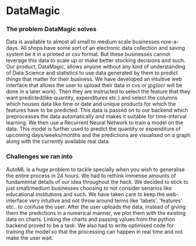 # DataMagic

### The problem DataMagic solves
Data is available to almost all small to medium scale businesses now-a-days. All shops have some sort of an electronic data collection and saving system be it in a printed or csv format. But these businesses cannot leverage this data to scale up or make better stocking decisions and such.
Our product, DataMagic, allows anyone without any kind of understanding of Data Science and statistics to use data generated by them to predict things that matter for their business. We have developed an intuitive web interface that allows the user to upload their data in cvs or jpg(ocr will be done in a later work). Then they are instructed to select the feature that they want predicted(like quantity, expenditures etc.) and select the columns which houses data like time or date and unique products for which the features have to be predicted.
This data is passed on to our backend which preprocesses the data automatically and makes it suitable for time-interval learning. We then use a Recurrent Neural Network to train a model on the data. This model is further used to predict the quantity or expenditure of upcoming days/weeks/months and the predictions are visualised on a graph along with the currently available real data.

### Challenges we ran into
AutoML is a huge problem to tackle specially when you wish to generalise the entire process in 24 hours. We had to rethink immense amounts of fundamental details of our idea throughout the hack. We decided to stick to just small/medium businesses choosing to not consider senarios like educational institutions and such. We have taken care to keep the web-interface very intuitive and not throw around terms like 'labels', 'features' etc.. to confuse the user.
After the user uploads the data, instead of giving them the predictions in a numerical manner, we plot them with the existing data on charts. Linking the charts and passing values from the python backend proved to be a task.
We also had to write optimised code for training the model so that the processing can happen in real time and not make the user wait.
